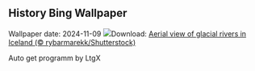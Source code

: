 ## History Bing Wallpaper
Wallpaper date: 2024-11-09
![](https://www.bing.com/th?id=OHR.GlacialRivers_EN-US4356459123_UHD.jpg&w=1000)Download: [Aerial view of glacial rivers in Iceland (© rybarmarekk/Shutterstock)](https://www.bing.com/th?id=OHR.GlacialRivers_EN-US4356459123_UHD.jpg)

Auto get programm by LtgX
